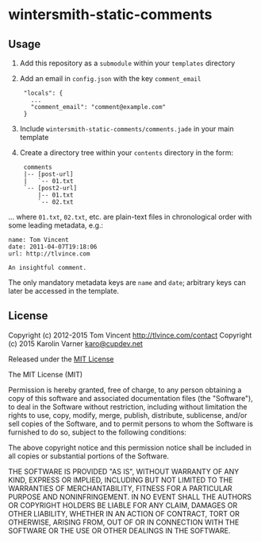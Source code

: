 # wintersmith-static-comments

## Usage

1. Add this repository as a `submodule` within your `templates` directory
2. Add an email in `config.json` with the key `comment_email`

        "locals": {
          ...
          "comment_email": "comment@example.com"
        }

3. Include `wintersmith-static-comments/comments.jade` in your main template
4. Create a directory tree within your `contents` directory in the form:

        comments
        |-- [post-url]
        |   `-- 01.txt
        `-- [post2-url]
            |-- 01.txt
            `-- 02.txt

... where `01.txt`, `02.txt`, etc. are plain-text files in chronological order
with some leading metadata, e.g.:

    name: Tom Vincent
    date: 2011-04-07T19:18:06
    url: http://tlvince.com

    An insightful comment.

The only mandatory metadata keys are `name` and `date`; arbitrary keys can
later be accessed in the template.

## License

Copyright (c) 2012-2015 Tom Vincent <http://tlvince.com/contact>
Copyright (c) 2015 Karolin Varner <karo@cupdev.net>

Released under the [MIT License](http://tlvince.mit-license.org/)

The MIT License (MIT)

Permission is hereby granted, free of charge, to any person obtaining a copy of
this software and associated documentation files (the "Software"), to deal in
the Software without restriction, including without limitation the rights to
use, copy, modify, merge, publish, distribute, sublicense, and/or sell copies of
the Software, and to permit persons to whom the Software is furnished to do so,
subject to the following conditions:

The above copyright notice and this permission notice shall be included in all
copies or substantial portions of the Software.

THE SOFTWARE IS PROVIDED "AS IS", WITHOUT WARRANTY OF ANY KIND, EXPRESS OR
IMPLIED, INCLUDING BUT NOT LIMITED TO THE WARRANTIES OF MERCHANTABILITY, FITNESS
FOR A PARTICULAR PURPOSE AND NONINFRINGEMENT. IN NO EVENT SHALL THE AUTHORS OR
COPYRIGHT HOLDERS BE LIABLE FOR ANY CLAIM, DAMAGES OR OTHER LIABILITY, WHETHER
IN AN ACTION OF CONTRACT, TORT OR OTHERWISE, ARISING FROM, OUT OF OR IN
CONNECTION WITH THE SOFTWARE OR THE USE OR OTHER DEALINGS IN THE SOFTWARE.

